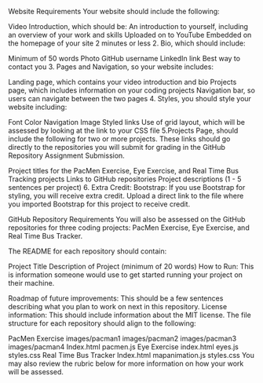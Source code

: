 Website Requirements
Your website should include the following:

Video Introduction, which should be: 
An introduction to yourself, including an overview of your work and skills
Uploaded on to YouTube
Embedded on the homepage of your site
2 minutes or less
        2. Bio, which should include:

Minimum of 50 words
Photo
GitHub username
LinkedIn link
Best way to contact you
       3. Pages and Navigation, so your website includes:

Landing page, which contains your video introduction and bio
Projects page, which includes information on your coding projects
Navigation bar, so users can navigate between the two pages
        4. Styles, you should style your website including:

Font
Color 
Navigation
Image
Styled links 
Use of grid layout, which will be assessed by looking at the link to your CSS file
     5.Projects Page, should include the following for two or more projects. These links should go directly to the repositories you will submit for grading in the GitHub Repository Assignment Submission. 

Project titles for the PacMen Exercise, Eye Exercise, and Real Time Bus Tracking projects
Links to GitHub repositories 
Project descriptions (1 - 5 sentences per project)
     6. Extra Credit: Bootstrap: If you use Bootstrap for styling, you will receive extra credit. Upload a direct link to the file where you imported Bootstrap for this project to receive credit. 

 

GitHub Repository Requirements
You will also be assessed on the GitHub repositories for three coding projects: PacMen Exercise, Eye Exercise, and Real Time Bus Tracker. 

The README for each repository should contain: 

Project Title
Description of Project (minimum of 20 words)
How to Run: This is information someone would use to get started running your project on their machine. 

Roadmap of future improvements: This should be a few sentences describing what you plan to work on next in this repository. 
License information: This should include information about the MIT license. 
The file structure for each repository should align to the following: 

PacMen Exercise
images/pacman1
images/pacman2
images/pacman3
images/pacman4
Index.html
pacmen.js
 Eye Exercise
index.html
eyes.js
styles.css
Real Time Bus Tracker
Index.html
mapanimation.js
styles.css
You may also review the rubric below for more information on how your work will be assessed.

